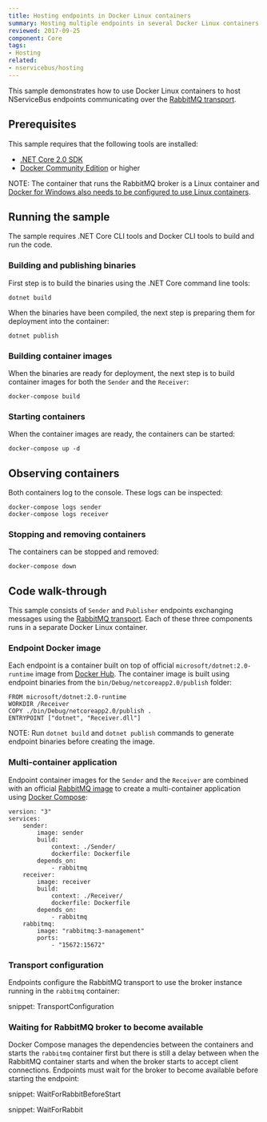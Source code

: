 ```yaml
---
title: Hosting endpoints in Docker Linux containers
summary: Hosting multiple endpoints in several Docker Linux containers managed by Docker Compose
reviewed: 2017-09-25
component: Core
tags:
- Hosting
related:
- nservicebus/hosting
---
```


This sample demonstrates how to use Docker Linux containers to host NServiceBus endpoints communicating over the [RabbitMQ transport](/transports/rabbitmq/).


## Prerequisites

This sample requires that the following tools are installed:

 * [.NET Core 2.0 SDK](https://www.microsoft.com/net/download/core)
 * [Docker Community Edition](https://www.docker.com/community-edition) or higher

NOTE: The container that runs the RabbitMQ broker is a Linux container and [Docker for Windows also needs to be configured to use Linux containers](https://docs.docker.com/docker-for-windows/#switch-between-windows-and-linux-containers).


## Running the sample

The sample requires .NET Core CLI tools and Docker CLI tools to build and run the code.


### Building and publishing binaries

First step is to build the binaries using the .NET Core command line tools:

```
dotnet build
```

When the binaries have been compiled, the next step is preparing them for deployment into the container:

```
dotnet publish
```


### Building container images

When the binaries are ready for deployment, the next step is to build container images for both the `Sender` and the `Receiver`:

```
docker-compose build
```


### Starting containers

When the container images are ready, the containers can be started:

```
docker-compose up -d
```


## Observing containers

Both containers log to the console. These logs can be inspected:

```
docker-compose logs sender
docker-compose logs receiver
```


### Stopping and removing containers

The containers can be stopped and removed:

```
docker-compose down
```

## Code walk-through

This sample consists of `Sender` and `Publisher` endpoints exchanging messages using the [RabbitMQ transport](/transports/rabbitmq/). Each of these three components runs in a separate Docker Linux container.


### Endpoint Docker image

Each endpoint is a container built on top of official `microsoft/dotnet:2.0-runtime` image from [Docker Hub](https://hub.docker.com/). The container image is built using endpoint binaries from the `bin/Debug/netcoreapp2.0/publish` folder:

```
FROM microsoft/dotnet:2.0-runtime
WORKDIR /Receiver
COPY ./bin/Debug/netcoreapp2.0/publish .
ENTRYPOINT ["dotnet", "Receiver.dll"]
```

NOTE: Run `dotnet build` and `dotnet publish` commands to generate endpoint binaries before creating the image.


### Multi-container application

Endpoint container images for the `Sender` and the `Receiver` are combined with an official [RabbitMQ image](https://hub.docker.com/_/rabbitmq/) to create a multi-container application using [Docker Compose](https://docs.docker.com/compose/):

```
version: "3"
services:   
    sender:
        image: sender
        build:
            context: ./Sender/
            dockerfile: Dockerfile
        depends_on:
            - rabbitmq
    receiver:
        image: receiver
        build:
            context: ./Receiver/
            dockerfile: Dockerfile
        depends_on:
            - rabbitmq
    rabbitmq:
        image: "rabbitmq:3-management"
        ports:
            - "15672:15672"
```


### Transport configuration

Endpoints configure the RabbitMQ transport to use the broker instance running in the `rabbitmq` container:

snippet: TransportConfiguration


### Waiting for RabbitMQ broker to become available

Docker Compose manages the dependencies between the containers and starts the `rabbitmq` container first but there is still a delay between when the RabbitMQ container starts and when the broker starts to accept client connections. Endpoints must wait for the broker to become available before starting the endpoint:

snippet: WaitForRabbitBeforeStart

snippet: WaitForRabbit
